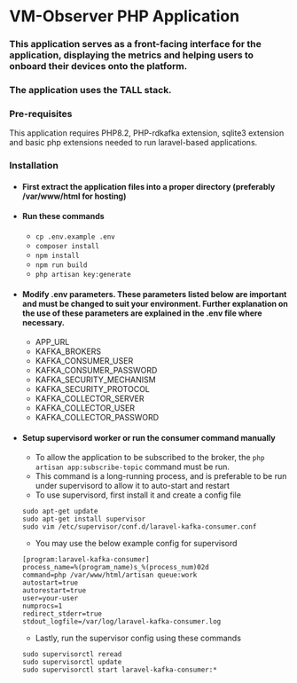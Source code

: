 # VM-Observer PHP Application

### This application serves as a front-facing interface for the application, displaying the metrics and helping users to onboard their devices onto the platform.
### The application uses the TALL stack.

### Pre-requisites
This application requires PHP8.2, PHP-rdkafka extension, sqlite3 extension and basic php extensions needed to run laravel-based applications.

### Installation
- #### First extract the application files into a proper directory (preferably /var/www/html for hosting)
- #### Run these commands
    - `cp .env.example .env`
    - `composer install`
    - `npm install`
    - `npm run build`
    - `php artisan key:generate`
- #### Modify .env parameters. These parameters listed below are important and must be changed to suit your environment. Further explanation on the use of these parameters are explained in the .env file where necessary.
    - APP_URL
    - KAFKA_BROKERS
    - KAFKA_CONSUMER_USER
    - KAFKA_CONSUMER_PASSWORD
    - KAFKA_SECURITY_MECHANISM
    - KAFKA_SECURITY_PROTOCOL
    - KAFKA_COLLECTOR_SERVER
    - KAFKA_COLLECTOR_USER
    - KAFKA_COLLECTOR_PASSWORD

- #### Setup supervisord worker or run the consumer command manually
    - To allow the application to be subscribed to the broker, the `php artisan app:subscribe-topic` command must be run. 
    - This command is a long-running process, and is preferable to be run under supervisord to allow it to auto-start and restart
    - To use supervisord, first install it and create a config file
    ```
    sudo apt-get update
    sudo apt-get install supervisor
    sudo vim /etc/supervisor/conf.d/laravel-kafka-consumer.conf
    ```

    - You may use the below example config for supervisord

    ```
    [program:laravel-kafka-consumer]
    process_name=%(program_name)s_%(process_num)02d
    command=php /var/www/html/artisan queue:work
    autostart=true
    autorestart=true
    user=your-user
    numprocs=1
    redirect_stderr=true
    stdout_logfile=/var/log/laravel-kafka-consumer.log
    ```

    - Lastly, run the supervisor config using these commands
    ```
    sudo supervisorctl reread
    sudo supervisorctl update
    sudo supervisorctl start laravel-kafka-consumer:*
    ```
